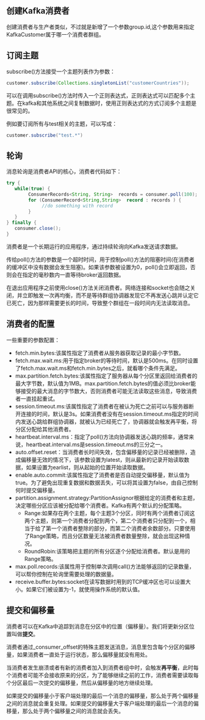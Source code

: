 ## 创建Kafka消费者
创建消费者与生产者类似，不过就是新增了一个参数group.id,这个参数用来指定KafkaCustomer属于哪一个消费者群组。

## 订阅主题
subscribe()方法接受一个主题列表作为参数：
```java
customer.subscribe(Collections.singletonList("customerCountries"));
```
可以在调用subscribe()方法时传入一个正则表达式，正则表达式可以匹配多个主题。在kafka和其他系统之间复制数据时，使用正则表达式的方式订阅多个主题是很常见的。

例如要订阅所有与test相关的主题，可以写成：
```java
customer.subscribe("test.*")
```

## 轮询
消息轮询是消费者API的核心，消费者代码如下：
```java
try {
   while(true) {
        ConsumerRecords<String, String>  records = consumer.poll(100);
        for (ConsumerRecord<String,String>  record : records ) {
             //do something with record
        }
   }
} finally {
   consumer.close();
}
```
消费者是一个长期运行的应用程序，通过持续轮询向Kafka发送请求数据。

传给poll()方法的参数是一个超时时间，用于控制poll()方法的阻塞时间(在消费者的缓冲区中没有数据会发生阻塞)。如果该参数被设置为0，poll()会立即返回，否则会在指定的毫秒数内一直等待broker返回数据。

在退出应用程序之前使用close()方法关闭消费者。网络连接和socket也会随之关闭，并立即触发一次再均衡，而不是等待群组协调器发现它不再发送心跳并认定它已死亡，因为那样需要更长的时间，导致整个群组在一段时间内无法读取消息。

## 消费者的配置
一些重要的参数配置：
- fetch.min.bytes:该属性指定了消费者从服务器获取记录的最小字节数。
- fetch.max.wait.ms:用于指定broker的等待时间，默认是500ms。在同时设置了fetch.max.wait.ms和fetch.min.bytes之后，就看哪个条件先满足。
- max.partition.fetch.bytes:该属性指定了服务器从每个分区里返回给消费者的最大字节数，默认值为1MB。max.partition.fetch.bytes的值必须比broker能够接受的最大消息的字节数大，否则消费者可能无法读取这些消息，导致消费者一直挂起重试。
- session.timeout.ms:该属性指定了消费者在被认为死亡之前可以与服务器断开连接的时间，默认是3s。如果消费者没有在session.timeout.ms指定的时间内发送心跳给群组协调器，就被认为已经死亡了，协调器就会触发再平衡，将分区分配给其他消费者。
- heartbeat.interval.ms：指定了poll()方法向协调器发送心跳的频率，通常来说，heartbeat.interval.ms是session.timeout.ms的三分之一。
- auto.offset.reset：当消费者长时间失效，包含偏移量的记录已经被删除，造成偏移量无效的情况下，该参数设置为latest，则从最新的记录开始读取数据，如果设置为earlist，则从起始的位置开始读取数据。
- enable.auto.commit:该属性指定了消费者是否自动提交偏移量，默认值为true。为了避免出现重复数据和数据丢失，可以将其设置为false，由自己控制何时提交偏移量。
- partition.assignment.strategy:PartitionAssignor根据给定的消费者和主题，决定哪些分区应该被分配给哪个消费者。Kafka有两个默认的分配策略。
   - Range:如果存在两个主题，每个主题3个分区，同时有两个消费者订阅这两个主题，则第一个消费者分配到两个，第二个消费者只分配到一个，相当于给了第一个消费者整除的部分，而第二个消费者余数部分。只要使用了Range策略，而且分区数量无法被消费者数量整除，就会出现这种情况。
   - RoundRobin:该策略把主题的所有分区逐个分配给消费者。默认是用的Range策略。
- max.poll.records:该属性用于控制单次调用call()方法能够返回的记录数量，可以帮你控制在轮询里需要处理的数据量。
- receive.buffer.bytes:socket在读写数据时用到的TCP缓冲区也可以设置大小。如果它们被设置为-1，就使用操作系统的默认值。

## 提交和偏移量
消费者可以在Kafka中追踪到消息在分区中的位置（偏移量）。我们将更新分区位置叫做**提交**。

消费者通过_consumer_offset的特殊主题发送消息，消息里包含每个分区的偏移量，如果消费者一直处于运行状态，那么偏移量就没有用处。

当消费者发生崩溃或者有新的消费者加入到消费者组中时，会触发**再平衡**，此时每个消费者可能不会接收原来的分区，为了能够继续之前的工作，消费者需要读取每个分区最后一次提交的偏移量，然后从偏移量的地方继续处理。

如果提交的偏移量小于客户端处理的最后一个消息的偏移量，那么处于两个偏移量之间的消息就会重复处理。如果提交的偏移量大于客户端处理的最后一个消息的偏移量，那么处于两个偏移量之间的消息就会丢失。
